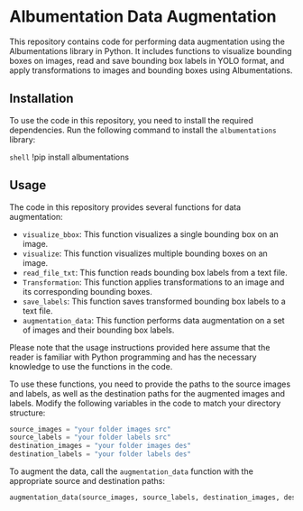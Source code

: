 # Albumentation Data Augmentation

This repository contains code for performing data augmentation using the Albumentations library in Python. It includes functions to visualize bounding boxes on images, read and save bounding box labels in YOLO format, and apply transformations to images and bounding boxes using Albumentations.

## Installation

To use the code in this repository, you need to install the required dependencies. Run the following command to install the `albumentations` library:

```shell```
!pip install albumentations
## Usage

The code in this repository provides several functions for data augmentation:

- `visualize_bbox`: This function visualizes a single bounding box on an image.
- `visualize`: This function visualizes multiple bounding boxes on an image.
- `read_file_txt`: This function reads bounding box labels from a text file.
- `Transformation`: This function applies transformations to an image and its corresponding bounding boxes.
- `save_labels`: This function saves transformed bounding box labels to a text file.
- `augmentation_data`: This function performs data augmentation on a set of images and their bounding box labels.

Please note that the usage instructions provided here assume that the reader is familiar with Python programming and has the necessary knowledge to use the functions in the code.

To use these functions, you need to provide the paths to the source images and labels, as well as the destination paths for the augmented images and labels. Modify the following variables in the code to match your directory structure:

```python
source_images = "your folder images src"
source_labels = "your folder labels src"
destination_images = "your folder images des"
destination_labels = "your folder labels des"
```
To augment the data, call the `augmentation_data` function with the appropriate source and destination paths:
```python
augmentation_data(source_images, source_labels, destination_images, destination_labels)


